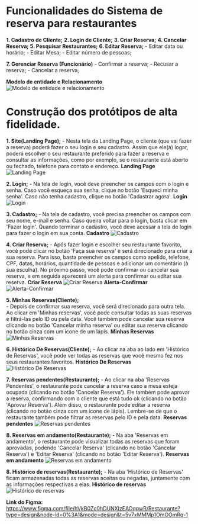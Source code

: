 # Funcionalidades do Sistema de reserva para restaurantes
**1. Cadastro de Cliente;** 
**2. Login de Cliente;** 
**3. Criar Reserva;** 
**4. Cancelar Reserva;** 
**5. Pesquisar Restaurantes;** 
**6. Editar Reserva;** 
	- Editar data ou horário; 
 	- Editar Mesa; 
 	- Editar número de pessoas; 

**7. Gerenciar Reserva (Funcionário)** 
 	- Confirmar a reserva; 
 	- Recusar a reserva; 
 	- Cancelar a reserva;

**Modelo de entidade e Relacionamento**
![Modelo de entidade e relacionamento](/assets/imgs-projeto/MER-restaurante.png)



# Construção dos protótipos de alta fidelidade.
**1. Site(Landing Page);**
	- Nesta tela da Landing Page, o cliente (que vai fazer a reserva) poderá fazer o seu login e seu cadastro. Assim que ele(a) logar, poderá escolher o seu restaurante preferido para fazer a reserva e consultar as informações, como por exemplo, se o restaurante está aberto ou fechado, telefone para contato e endereço.
**Landing Page**
![Landing Page](/assets/imgs-projeto/Site(Landing%20Page).png)

**2. Login;** 
	- Na tela de login, você deve preencher os campos com o login e senha. Caso você esqueça sua senha, clique no botão 'Esqueci minha senha'. Caso não tenha cadastro, clique no botão 'Cadastrar agora'.
**Login**
![Login](/assets/imgs-projeto/Login.png)
	
**3. Cadastro;** 
	- Na tela de cadastro, você precisa preencher os campos com seu nome, e-mail e senha. Caso queira voltar para o login, basta clicar em 'Fazer login'. Quando terminar o cadastro, você deve acessar a tela de login para fazer o login em sua conta.
**Cadastro**
![Cadastro](/assets/imgs-projeto/Cadastro.png)

**4. Criar Reserva;** 
	- Após fazer login e escolher seu restaurante favorito, você pode clicar no botão 'Faça sua reserva' e será direcionado para criar a sua reserva. Para isso, basta preencher os campos como apelido, telefone, CPF, datas, horários, quantidade de pessoas e adicionar um comentário (à sua escolha). No próximo passo, você pode confirmar ou cancelar sua reserva, e em seguida aparecerá um alerta para confirmar ou editar sua reserva.
**Criar Reserva**
![Criar Reserva](/assets/imgs-projeto/Criar-Reserva.png)
**Alerta-Confirmar**
![Alerta-Confirmar](/assets/imgs-projeto/Alerta-Confirmar-Reserva.png)

**5. Minhas Reservas(Cliente);** 	
	- Depois de confirmar sua reserva, você será direcionado para outra tela. Ao clicar em 'Minhas reservas', você pode consultar todas as suas reservas e filtrá-las pelo ID ou pela data. Você também pode cancelar sua reserva clicando no botão 'Cancelar minha reserva' ou editar sua reserva clicando no botão cinza com um ícone de um lápis.
**Minhas Reservas**
![Minhas Reservas](/assets/imgs-projeto/Minhas-reservas.png)

**6. Histórico De Reservas(Cliente);**
	- Ao clicar na aba ao lado em 'Histórico de Reservas', você pode ver todas as reservas que você mesmo fez nos seus restaurantes favoritos.
**Histórico De Reservas**
![Histórico De Reservas](/assets/imgs-projeto/Historico-reservas-1.png)

**7. Reservas pendentes(Restaurante);**
	- Ao clicar na aba 'Reservas Pendentes', o restaurante pode cancelar a reserva caso a mesa esteja ocupada (clicando no botão 'Cancelar Reserva'). Ele também pode aprovar a reserva, confirmando com o cliente que está tudo ok (clicando no botão 'Aprovar Reserva'). Além disso, o restaurante pode editar a reserva (clicando no botão cinza com um ícone de lápis). Lembre-se de que o restaurante também pode filtrar as reservas pelo ID e pela data.
**Reservas pendentes**
![Reservas pendentes](/assets/imgs-projeto/Reservas-pendentes.png)

**8. Reservas em andamento(Restaurante);**
	- Na aba 'Reservas em andamento', o restaurante pode visualizar todas as reservas que foram aprovadas, podendo 'Cancelar Reserva' (clicando no botão 'Cancelar Reserva') e 'Editar Reserva' (clicando no botão 'Editar Reserva').
**Reservas em andamento**
![Reservas em andamento](/assets/imgs-projeto/Reservas-andamento.png)

**8. Histórico de reservas(Restaurante);**
	- Na aba 'Histórico de Reservas' ficam armazenadas todas as reservas aceitas ou negadas, juntamente com as informações respectivas a elas.
**Histórico de reservas**
![Histórico de reservas](/assets/imgs-projeto/Historico-reservas-2.png)

**Link do Figma:** https://www.figma.com/file/hVkB0Zc0hDUNXIzEAOqpwR/Restaurante?type=design&node-id=0%3A1&mode=design&t=5v7xMMMp1OmOOmRq-1